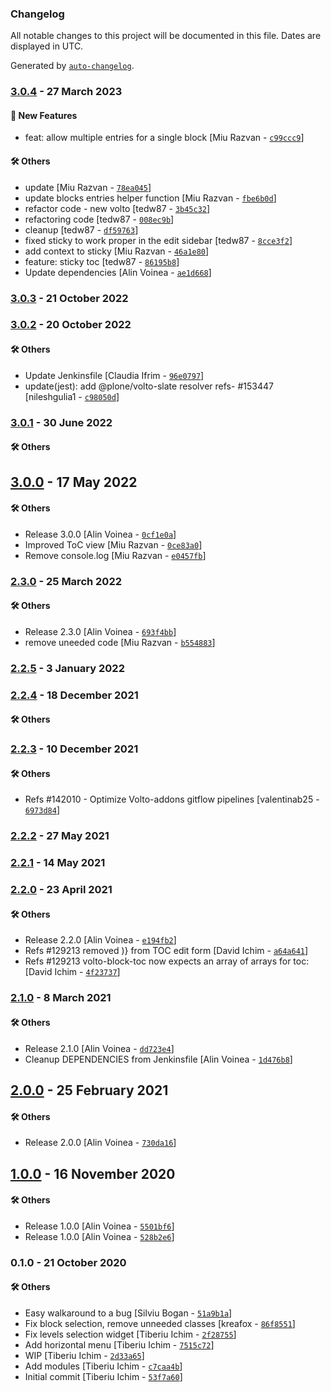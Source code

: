 ### Changelog

All notable changes to this project will be documented in this file. Dates are displayed in UTC.

Generated by [`auto-changelog`](https://github.com/CookPete/auto-changelog).

### [3.0.4](https://github.com/eea/volto-block-toc/compare/3.0.3...3.0.4) - 27 March 2023

#### :rocket: New Features

- feat: allow multiple entries for a single block [Miu Razvan - [`c99ccc9`](https://github.com/eea/volto-block-toc/commit/c99ccc99364276c17d10795b7158416d99661473)]

#### :hammer_and_wrench: Others

- update [Miu Razvan - [`78ea045`](https://github.com/eea/volto-block-toc/commit/78ea045987f8d192e745b805f9a6a80be29368aa)]
- update blocks entries helper function [Miu Razvan - [`fbe6b0d`](https://github.com/eea/volto-block-toc/commit/fbe6b0d56a6b3f118a364ccdd55aed0aa17fe032)]
- refactor code - new volto [tedw87 - [`3b45c32`](https://github.com/eea/volto-block-toc/commit/3b45c322e29194d1695040c578dab1f9a81a0119)]
- refactoring code [tedw87 - [`008ec9b`](https://github.com/eea/volto-block-toc/commit/008ec9ba72368b9d9f8d39af933a7c02a3cb24ff)]
- cleanup [tedw87 - [`df59763`](https://github.com/eea/volto-block-toc/commit/df5976302af9fb4f7cdde0e1c66795b7570aaed0)]
- fixed sticky to work proper in the edit sidebar [tedw87 - [`8cce3f2`](https://github.com/eea/volto-block-toc/commit/8cce3f25244a28bfeeced79fdd568a88a17e08b3)]
- add context to sticky [Miu Razvan - [`46a1e80`](https://github.com/eea/volto-block-toc/commit/46a1e80781a9167295e676516817cb9504f26c88)]
- feature: sticky toc [tedw87 - [`86195b8`](https://github.com/eea/volto-block-toc/commit/86195b875ea86c23f87bdbcf3cc2d41ad1118705)]
- Update dependencies [Alin Voinea - [`ae1d668`](https://github.com/eea/volto-block-toc/commit/ae1d66848e2ed619c47f3861a633885f010d7ed2)]
### [3.0.3](https://github.com/eea/volto-block-toc/compare/3.0.2...3.0.3) - 21 October 2022

### [3.0.2](https://github.com/eea/volto-block-toc/compare/3.0.1...3.0.2) - 20 October 2022

#### :hammer_and_wrench: Others

- Update Jenkinsfile [Claudia Ifrim - [`96e0797`](https://github.com/eea/volto-block-toc/commit/96e079736684c7b0fa8e7abaa0486f8b50b31b7c)]
- update(jest): add @plone/volto-slate resolver refs- #153447 [nileshgulia1 - [`c98050d`](https://github.com/eea/volto-block-toc/commit/c98050d7aa3cc48f658a5d498e5232bd7b4b0ae7)]
### [3.0.1](https://github.com/eea/volto-block-toc/compare/3.0.0...3.0.1) - 30 June 2022

#### :hammer_and_wrench: Others

## [3.0.0](https://github.com/eea/volto-block-toc/compare/2.3.0...3.0.0) - 17 May 2022

#### :hammer_and_wrench: Others

- Release 3.0.0 [Alin Voinea - [`0cf1e0a`](https://github.com/eea/volto-block-toc/commit/0cf1e0a62c98dc89c69328a85f96b2b6cadf036c)]
- Improved ToC view [Miu Razvan - [`0ce83a0`](https://github.com/eea/volto-block-toc/commit/0ce83a0c84257adbef2688e42b33c407216c4f72)]
- Remove console.log [Miu Razvan - [`e0457fb`](https://github.com/eea/volto-block-toc/commit/e0457fb8e014be6d1c32052968480138f5f84493)]
### [2.3.0](https://github.com/eea/volto-block-toc/compare/2.2.5...2.3.0) - 25 March 2022

#### :hammer_and_wrench: Others

- Release 2.3.0 [Alin Voinea - [`693f4bb`](https://github.com/eea/volto-block-toc/commit/693f4bbb13068e0b7c22353de5a451414e4d91a0)]
- remove uneeded code [Miu Razvan - [`b554883`](https://github.com/eea/volto-block-toc/commit/b554883f393936e7a1e8e28ec2fcdc954982a4e7)]
### [2.2.5](https://github.com/eea/volto-block-toc/compare/2.2.4...2.2.5) - 3 January 2022

### [2.2.4](https://github.com/eea/volto-block-toc/compare/2.2.3...2.2.4) - 18 December 2021

#### :hammer_and_wrench: Others

### [2.2.3](https://github.com/eea/volto-block-toc/compare/2.2.2...2.2.3) - 10 December 2021

#### :hammer_and_wrench: Others

- Refs #142010 - Optimize Volto-addons gitflow pipelines [valentinab25 - [`6973d84`](https://github.com/eea/volto-block-toc/commit/6973d84e3fe20548be2cb7903d6cb23e93610c0d)]
### [2.2.2](https://github.com/eea/volto-block-toc/compare/2.2.1...2.2.2) - 27 May 2021

### [2.2.1](https://github.com/eea/volto-block-toc/compare/2.2.0...2.2.1) - 14 May 2021

### [2.2.0](https://github.com/eea/volto-block-toc/compare/2.1.0...2.2.0) - 23 April 2021

#### :hammer_and_wrench: Others

- Release 2.2.0 [Alin Voinea - [`e194fb2`](https://github.com/eea/volto-block-toc/commit/e194fb255ce44f53c7b74adc53edfdb30627a2d0)]
- Refs #129213 removed )} from TOC edit form [David Ichim - [`a64a641`](https://github.com/eea/volto-block-toc/commit/a64a6415ce2d91933298da1c08dad9abebd0460b)]
- Refs #129213 volto-block-toc now expects an array of arrays for toc: [David Ichim - [`4f23737`](https://github.com/eea/volto-block-toc/commit/4f237374eb7f848b310eec2d3304c6c0fe44f8cd)]
### [2.1.0](https://github.com/eea/volto-block-toc/compare/2.0.0...2.1.0) - 8 March 2021

#### :hammer_and_wrench: Others

- Release 2.1.0 [Alin Voinea - [`dd723e4`](https://github.com/eea/volto-block-toc/commit/dd723e483a7c294adc13b1de4f595ab0973995bf)]
- Cleanup DEPENDENCIES from Jenkinsfile [Alin Voinea - [`1d476b8`](https://github.com/eea/volto-block-toc/commit/1d476b88f9230586edecc2537a85247aba32a7e0)]
## [2.0.0](https://github.com/eea/volto-block-toc/compare/1.0.0...2.0.0) - 25 February 2021

#### :hammer_and_wrench: Others

- Release 2.0.0 [Alin Voinea - [`730da16`](https://github.com/eea/volto-block-toc/commit/730da162434612c40af0bd42d0332d73a30b50e5)]
## [1.0.0](https://github.com/eea/volto-block-toc/compare/0.1.0...1.0.0) - 16 November 2020

#### :hammer_and_wrench: Others

- Release 1.0.0 [Alin Voinea - [`5501bf6`](https://github.com/eea/volto-block-toc/commit/5501bf6e97cd6dae5af9735bea0ab28dee10dd30)]
- Release 1.0.0 [Alin Voinea - [`528b2e6`](https://github.com/eea/volto-block-toc/commit/528b2e69303482bdefd240b3d6d95e1690e43a5d)]
### 0.1.0 - 21 October 2020

#### :hammer_and_wrench: Others

- Easy walkaround to a bug [Silviu Bogan - [`51a9b1a`](https://github.com/eea/volto-block-toc/commit/51a9b1a69f8df138e9d063f143757dc9c3b562d2)]
- Fix block selection, remove unneeded classes [kreafox - [`86f8551`](https://github.com/eea/volto-block-toc/commit/86f85517117f02bc76b6349c5e66641f9e6037aa)]
- Fix levels selection widget [Tiberiu Ichim - [`2f28755`](https://github.com/eea/volto-block-toc/commit/2f28755bfdb172c5e48d62840b4559c269e04d33)]
- Add horizontal menu [Tiberiu Ichim - [`7515c72`](https://github.com/eea/volto-block-toc/commit/7515c72f52b7ccdaee107dbf76ff473240aaf6fe)]
- WIP [Tiberiu Ichim - [`2d33a65`](https://github.com/eea/volto-block-toc/commit/2d33a659016213e1c761cea31c3b796975c3bd97)]
- Add modules [Tiberiu Ichim - [`c7caa4b`](https://github.com/eea/volto-block-toc/commit/c7caa4bc13449fc843f74d9ee493d5886cd85f51)]
- Initial commit [Tiberiu Ichim - [`53f7a60`](https://github.com/eea/volto-block-toc/commit/53f7a608d21ccf289f5b934e72aa28c5fc51703c)]

